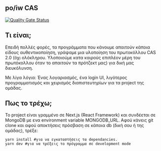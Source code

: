 ## po/iw CAS

[![Quality Gate Status](https://sonarcloud.io/api/project_badges/measure?project=poiw-org_cas&metric=alert_status)](https://sonarcloud.io/dashboard?id=poiw-org_cas)

## Τι είναι;

Επειδή πολλές φορές, τα προγράμματα που κάνουμε απαιτούν κάποια είδους αυθεντικοποίηση, γράψαμε
μια υλοποίηση του πρωτοκόλλου CAS 2.0 (όχι ολόκληρου. Υλοποιούμε κατα καιρούς επιπλέον μέρη του πρωτόκολλου όταν το απαιτούν
τα πρότζεκτ μας) για δική μας διευκόλυνση. 

Με λίγα λόγια: Ένας λογαριασμός, ένα login UI, λιγότερος προγραμματισμός και χειρισμός διαπιστευτηρίων για τα project της ομάδας.

## Πως το τρέχω;

Το project είναι γραμμένο σε Next.js (React Framework) και συνδέεται σε MongoDB με ενα environment variable MONGODB_URL.
Αφού κάνεις git clone και αφού αποκτήσεις πρόσβαση σε κάποια db (δική σου ή της ομάδας), τρέξε:
```
yarn install #για να εγκαταστήσεις τα dependancies.
yarn dev #για να τρέξεις το πρόγραμμα σε development mode
```
